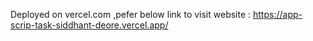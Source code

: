 Deployed on vercel.com ,pefer below link to visit website :
https://app-scrip-task-siddhant-deore.vercel.app/
